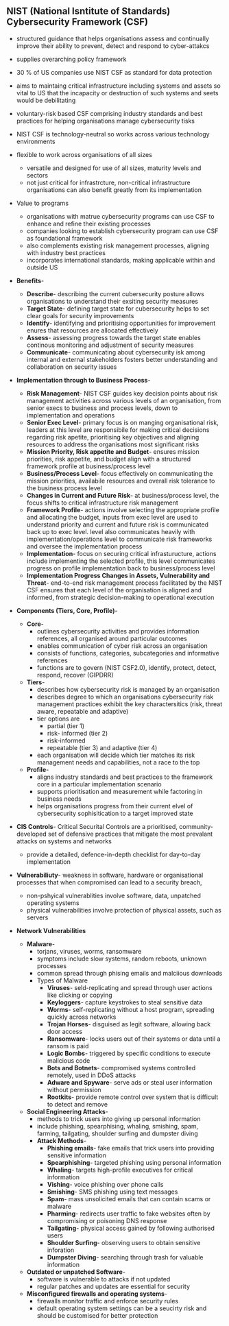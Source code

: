 ## NIST (National Isntitute of Standards) Cybersecurity Framework (CSF)
-  structured guidance that helps organisations assess and continually improve their ability to prevent, detect and respond to cyber-attakcs
- supplies overarching policy framework
- 30 % of US companies use NIST CSF as standard for data protection
- aims to maintaing critical infrastructure including systems and assets so vital to US that the incapacity or destruction of such systems and seets would be debilitating
- voluntary-risk based CSF comprising industry standards and best practices for helping organisations manage cybersecurity tisks
-  NIST CSF is technology-neutral so works across various technology environments
- flexible to work across organisations of all sizes
	- versatile and designed for use of all sizes, maturity levels and sectors
	- not just critical for infrastrcture, non-critical infrastructure organisations can also benefit greatly from its implementation
- Value to programs
	- organisations with matrue cybersecurity programs can use CSF to enhance and refine their existing processes
	- companies looking to establish cybersecurity program can use CSF as foundational framework
	- also complements existing risk management processes, aligning with industry best practices
	- incorporates international standards, making applicable within and outside US
- **Benefits**-
	- **Describe**- describing the current cubersecurity posture allows organisations to understand their exsiting security measures
	- **Target State**- defining target state for cubersecurity helps to set clear goals for security improvements
	- **Identify**- identifying and prioritising opportunities for improvement enures that resources are allocated effectively
	- **Assess**- assessing progress towards the target state enables continous monitoring and adjustment of security measures
	- **Communicate**- communicating about cybersecurity isk among internal and external stakeholders fosters better understanding and collaboration on security issues
- **Implementation through to Business Process**-
	- **Risk Management**- NIST CSF guides key decision points about risk management activities across various levels of an organisation, from senior execs to business and process levels, down to implementation and operations
	- **Senior Exec Level**- primary focus is on manging organisational risk, leaders at this level are responsibile for making critical decisions regarding risk apetite, prioritising key objectives and aligning resources to address the organisations most significant risks
	- **Mission Priority, Risk appetite and Budget**- ensures mission priorities, risk appetite, and budget align with a structured framework profile at business/process level
	- **Business/Process Level**- focus effectively on communicating the mission priorities, availabile resources and overall risk tolerance to the business process level
	- **Changes in Current and Future Risk**- at business/process level, the focus shifts to critical infrastructure risk management
	- **Framework Profile**- actions involve selecting the appropriate profile and allocating the budget, inputs from exec level are used to understand priority and current and future risk is communicated back up to exec level. level also communicates heavily with implementation/operations level to communicate risk frameworks and oversee the implementation process
	- **Implementation**- focus on securing critical infrasturucture, actions include implementing the selected profile, this level communicates progress on profile implementation back to business/process level
	- **Implementation Progress Changes in Assets, Vulnerability and Threat**- end-to-end risk management process facilitated by the NIST CSF ensures that each level of the organisation is aligned and informed, from strategic decision-making to operational execution
- **Components (Tiers, Core, Profile)**-
	- **Core**-
		- outlines cybersecurity activities and provides information references, all organised around particular outcomes
		- enables communication of cyber risk across an organisation
		- consists of functions, categories, subcategories and informative references
		- functions are to govern (NIST CSF2.0), identify, protect, detect, respond, recover (GIPDRR)
	- **Tiers**-
		- describes how cybersecurity risk is managed by an organisation
		- describes degree to which an organisations cybersecurity risk management practices exhibit the key charactersitics (risk, threat aware, repeatable and adaptive)
		- tier options are 
			- partial (tier 1) 
			- risk- informed (tier 2)
			- risk-informed 
			- repeatable (tier 3) and adaptive (tier 4)
		- each organisation will decide which tier matches its risk management needs and capabilities, not a race to the top
	- **Profile**-
		- aligns industry standards and best practices to the framework core in a particular implementation scenario
		- supports prioritisation and measurement while factoring in business needs
		- helps organisations progress from their current elvel of cybersecurity sophisitication to a target improved state


- **CIS Controls**- Critical Securital Controls are a prioritised, community-developed set of defensive practices that mitigate the most prevalant attacks on systems and networks
	- provide a detailed, defence-in-depth checklist for day-to-day implementation
- **Vulnerabiliuty**- weakness in software, hardware or organisational processes that when compromised can lead to a security breach,
	- non-pshyical vulnerablities involve software, data, unpatched operating systems
	- physical vulnerabilities involve protection of physical assets, such as servers
- **Network Vulnerabilities**
	- **Malware**-
		- torjans, viruses, worms, ransomware
		- symptoms include slow systems, random reboots, unknown processes
		- common spread through phising emails and malciious downloads
		- Types of Malware
			- **Viruses**- seld-replicating and spread through user actions like clicking or copying
			- **Keyloggers**- capture keystrokes to steal sensitive data
			- **Worms**- self-replicating without a host program, spreading quickly across networks
			- **Trojan Horses**- disguised as legit software, allowing back door access
			- **Ransomware**- locks users out of their systems or data until a ransom is paid
			- **Logic Bombs**- triggered by specific conditions to execute malicious code
			- **Bots and Botnets**- compromised systems controlled remotely, used in DDoS attacks
			- **Adware and Spyware**- serve ads or steal user information without permission
			- **Rootkits**- provide remote control over system that is difficult to detect and remove
	- **Social Engineering Attacks**-
		- methods to trick users into giving up personal information
		- include phishing, spearphising, whaling, smishing, spam, farming, tailgating, shoulder surfing and dumpster diving
		- **Attack Methods**-
			- **Phishing emails**- fake emails that trick users into providing sensitive information
			- **Spearphishing**- targeted phishing using personal information
			- **Whaling**- targets high-profile executives for critical information
			- **Vishing**- voice phishing over phone calls
			- **Smishing**- SMS phishing using text messages
			- **Spam**- mass unsolicited emails that can contain  scams or malware
			- **Pharming**- redirects user traffic to fake websites often by compromising or poisoning DNS response
			- **Tailgating**- physical access gained by following authorised users
			- **Shoulder Surfing**- observing users to obtain sensitive inforation
			- **Dumpster Diving**- searching through trash for valuable information
	- **Outdated or unpatched Software**-
		- software is vulnerable to attacks if not updated
		- regular patches and updates are essential for security
	- **Misconfigured firewalls and operating systems**-
		- firewalls monitor traffic and enforce security rules
		- default operating system settings can be a seucirty risk and should be customised for better protection
	
